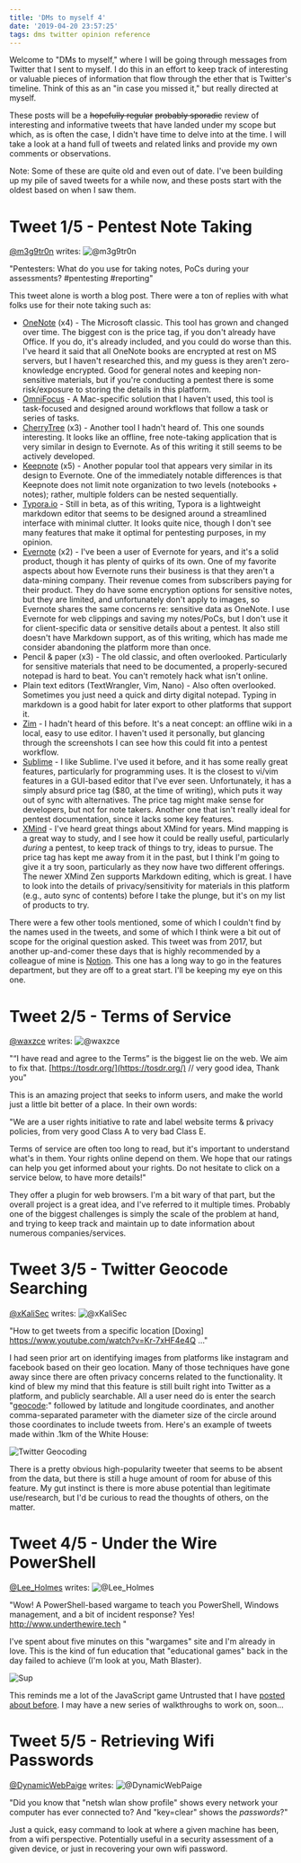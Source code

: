 ```yaml
---
title: 'DMs to myself 4'
date: '2019-04-20 23:57:25'
tags: dms twitter opinion reference
---
```


Welcome to "DMs to myself," where I will be going through messages from Twitter that I sent to myself.  I do this in an effort to keep track of interesting or valuable pieces of information that flow through the ether that is Twitter's timeline. Think of this as an "in case you missed it," but really directed at myself.

These posts will be a ~~hopefully regular~~ ~~probably sporadic~~ review of interesting and informative tweets that have landed under my scope but which, as is often the case, I didn't have time to delve into at the time. I will take a look at a hand full of tweets and related links and provide my own comments or observations.

Note: Some of these are quite old and even out of date. I've been building up my pile of saved tweets for a while now, and these posts start with the oldest based on when I saw them.

# Tweet 1/5 - Pentest Note Taking
[@m3g9tr0n](https://twitter.com/m3g9tr0n/status/911957911961825281) writes:
![@m3g9tr0n](../../../assets/images/dms-tm-04-01.png)

"Pentesters: What do you use for taking notes, PoCs during your assessments? #pentesting #reporting"

This tweet alone is worth a blog post. There were a ton of replies with what folks use for their note taking such as:

* [OneNote](https://www.onenote.com) (x4) - The Microsoft classic. This tool has grown and changed over time. The biggest con is the price tag, if you don't already have Office. If you do, it's already included, and you could do worse than this. I've heard it said that all OneNote books are encrypted at rest on MS servers, but I haven't researched this, and my guess is they aren't zero-knowledge encrypted. Good for general notes and keeping non-sensitive materials, but if you're conducting a pentest there is some risk/exposure to storing the details in this platform.
* [OmniFocus](https://www.omnigroup.com/omnifocus) - A Mac-specific solution that I haven't used, this tool is task-focused and designed around workflows that follow a task or series of tasks.
* [CherryTree](https://www.giuspen.com/cherrytree/) (x3) - Another tool I hadn't heard of. This one sounds interesting. It looks like an offline, free note-taking application that is very similar in design to Evernote. As of this writing it still seems to be actively developed.
* [Keepnote](http://keepnote.org/) (x5) - Another popular tool that appears very similar in its design to Evernote. One of the immediately notable differences is that Keepnote does not limit note organization to two levels (notebooks + notes); rather, multiple folders can be nested sequentially.
* [Typora.io](https://typora.io/) - Still in beta, as of this writing, Typora is a lightweight markdown editor that seems to be designed around a streamlined interface with minimal clutter. It looks quite nice, though I don't see many features that make it optimal for pentesting purposes, in my opinion.
* [Evernote](https://evernote.com/) (x2) - I've been a user of Evernote for years, and it's a solid product, though it has plenty of quirks of its own. One of my favorite aspects about how Evernote runs their business is that they aren't a data-mining company. Their revenue comes from subscribers paying for their product. They do have some encryption options for sensitive notes, but they are limited, and unfortunately don't apply to images, so Evernote shares the same concerns re: sensitive data as OneNote. I use Evernote for web clippings and saving my notes/PoCs, but I don't use it for client-specific data or sensitive details about a pentest. It also still doesn't have Markdown support, as of this writing, which has made me consider abandoning the platform more than once.
* Pencil & paper (x3) - The old classic, and often overlooked. Particularly for sensitive materials that need to be documented, a properly-secured notepad is hard to beat. You can't remotely hack what isn't online.
* Plain text editors (TextWrangler, Vim, Nano) - Also often overlooked. Sometimes you just need a quick and dirty digital notepad. Typing in markdown is a good habit for later export to other platforms that support it.
* [Zim](https://zim-wiki.org/) - I hadn't heard of this before. It's a neat concept: an offline wiki in a local, easy to use editor. I haven't used it personally, but glancing through the screenshots I can see how this could fit into a pentest workflow.
* [Sublime](https://www.sublimetext.com/) - I like Sublime. I've used it before, and it has some really great features, particularly for programming uses. It is the closest to vi/vim features in a GUI-based editor that I've ever seen. Unfortunately, it has a simply absurd price tag ($80, at the time of writing), which puts it way out of sync with alternatives. The price tag might make sense for developers, but not for note takers. Another one that isn't really ideal for pentest documentation, since it lacks some key features.
* [XMind](https://www.xmind.net/) - I've heard great things about XMind for years. Mind mapping is a great way to study, and I see how it could be really useful, particularly *during* a pentest, to keep track of things to try, ideas to pursue. The price tag has kept me away from it in the past, but I think I'm going to give it a try soon, particularly as they now have two different offerings. The newer XMind Zen supports Markdown editing, which is great. I have to look into the details of privacy/sensitivity for materials in this platform (e.g., auto sync of contents) before I take the plunge, but it's on my list of products to try.

There were a few other tools mentioned, some of which I couldn't find by the names used in the tweets, and some of which I think were a bit out of scope for the original question asked. This tweet was from 2017, but another up-and-comer these days that is highly recommended by a colleague of mine is [Notion](https://www.notion.so/). This one has a long way to go in the features department, but they are off to a great start. I'll be keeping my eye on this one.

# Tweet 2/5 - Terms of Service
[@waxzce](https://twitter.com/waxzce/status/898548366958673920) writes:
![@waxzce](../../../assets/images/dms-tm-04-02.png)

"“I have read and agree to the Terms” is the biggest lie on the web. We aim to fix that. [https://tosdr.org/](https://tosdr.org/)  // very good idea, Thank you"

This is an amazing project that seeks to inform users, and make the world just a little bit better of a place. In their own words:

"We are a user rights initiative to rate and label website terms & privacy policies, from very good Class A to very bad Class E.

Terms of service are often too long to read, but it's important to understand what's in them. Your rights online depend on them. We hope that our ratings can help you get informed about your rights. Do not hesitate to click on a service below, to have more details!"

They offer a plugin for web browsers. I'm a bit wary of that part, but the overall project is a great idea, and I've referred to it multiple times. Probably one of the biggest challenges is simply the scale of the problem at hand, and trying to keep track and maintain up to date information about numerous companies/services.

# Tweet 3/5 - Twitter Geocode Searching
[@xKaliSec](https://twitter.com/xKaliSec/status/913803139240939520) writes:
![@xKaliSec](../../../assets/images/dms-tm-04-03.png)

"How to get tweets from a specific location [Doxing] https://www.youtube.com/watch?v=Kr-7xHF4e4Q …"

I had seen prior art on identifying images from platforms like instagram and facebook based on their geo location. Many of those techniques have gone away since there are often privacy concerns related to the functionality. It kind of blew my mind that this feature is still built right into Twitter as a platform, and publicly searchable. All a user need do is enter the search "[geocode](https://en.wikipedia.org/wiki/Geocoding):" followed by latitude and longitude coordinates, and another comma-separated parameter with the diameter size of the circle around those coordinates to include tweets from. Here's an example of tweets made within .1km of the White House:

![Twitter Geocoding](../../../assets/images/dms-tm-04-04.png)

There is a pretty obvious high-popularity tweeter that seems to be absent from the data, but there is still a huge amount of room for abuse of this feature. My gut instinct is there is more abuse potential than legitimate use/research, but I'd be curious to read the thoughts of others, on the matter.

# Tweet 4/5 - Under the Wire PowerShell
[@Lee_Holmes](https://twitter.com/Lee_Holmes/status/906261930142081024) writes:
![@Lee_Holmes](../../../assets/images/dms-tm-04-05.png)

"Wow! A PowerShell-based wargame to teach you PowerShell, Windows management, and a bit of incident response? Yes! http://www.underthewire.tech "

I've spent about five minutes on this "wargames" site and I'm already in love. This is the kind of fun education that "educational games" back in the day failed to achieve (I'm look at you, Math Blaster).

![Sup](../../../assets/images/s-l1000.jpg)

This reminds me a lot of the JavaScript game Untrusted that I have [posted about before](https://vext.info/2017/09/07/untrusted-a-user-javascript-adventure-game.html). I may have a new series of walkthroughs to work on, soon...

# Tweet 5/5 - Retrieving Wifi Passwords
[@DynamicWebPaige](https://twitter.com/DynamicWebPaige/status/914240788103561216) writes:
![@DynamicWebPaige](../../../assets/images/dms-tm-04-06.png)

"Did you know that "netsh wlan show profile" shows every network your computer has ever connected to? And "key=clear" shows the *passwords*?"

Just a quick, easy command to look at where a given machine has been, from a wifi perspective. Potentially useful in a security assessment of a given device, or just in recovering your own wifi password.

